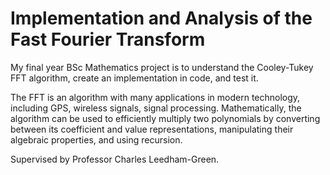 #  Implementation and Analysis of the Fast Fourier Transform

My final year BSc Mathematics project is to understand the Cooley-Tukey FFT algorithm, create an implementation in code, and test it.

The FFT is an algorithm with many applications in modern technology, including GPS, wireless signals, signal processing. Mathematically, the algorithm can be used to efficiently multiply two polynomials by converting between its coefficient and value representations, manipulating their algebraic properties, and using recursion.

Supervised by Professor Charles Leedham-Green.
